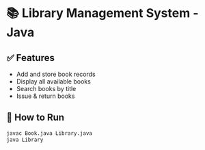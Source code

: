 # 📚 Library Management System - Java

## ✅ Features
- Add and store book records
- Display all available books
- Search books by title
- Issue & return books

## 🚀 How to Run
```bash
javac Book.java Library.java
java Library
